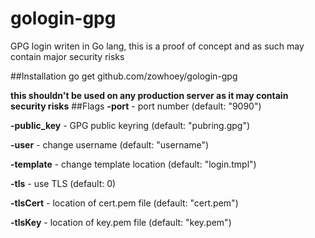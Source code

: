 # gologin-gpg
GPG login writen in Go lang, this is a proof of concept and as such may contain major security risks

##Installation
    go get github.com/zowhoey/gologin-gpg

**this shouldn't be used on any production server as it may contain security risks**
##Flags
**-port** - port number (default: "9090")

**-public_key** - GPG public keyring (default: "pubring.gpg")

**-user** - change username (default: "username")

**-template** - change template location (default: "login.tmpl")

**-tls** - use TLS (default: 0) 

**-tlsCert** - location of cert.pem file (default: "cert.pem")

**-tlsKey** - location of key.pem file (default: "key.pem") 
